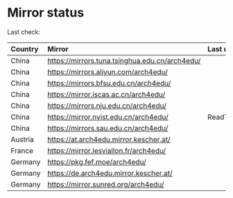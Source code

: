 <script src="./time.js"></script>
# Mirror status
Last check: <script type="text/javascript">localize(1699611537.3037822);</script>

|Country|Mirror|Last update|
|:------|:-----|:----------|
|China|https://mirrors.tuna.tsinghua.edu.cn/arch4edu/|<script type="text/javascript">localize(1699598144);</script>|
|China|https://mirrors.aliyun.com/arch4edu/|<script type="text/javascript">localize(1699554615);</script>|
|China|https://mirrors.bfsu.edu.cn/arch4edu/|<script type="text/javascript">localize(1699598144);</script>|
|China|https://mirror.iscas.ac.cn/arch4edu/|<script type="text/javascript">localize(1699554615);</script>|
|China|https://mirrors.nju.edu.cn/arch4edu/|<script type="text/javascript">localize(1699554615);</script>|
|China|https://mirror.nyist.edu.cn/arch4edu/|ReadTimeout|
|China|https://mirrors.sau.edu.cn/arch4edu/|<script type="text/javascript">localize(1699598144);</script>|
|Austria|https://at.arch4edu.mirror.kescher.at/|<script type="text/javascript">localize(1699598144);</script>|
|France|https://mirror.lesviallon.fr/arch4edu/|<script type="text/javascript">localize(1699554615);</script>|
|Germany|https://pkg.fef.moe/arch4edu/|<script type="text/javascript">localize(1699598144);</script>|
|Germany|https://de.arch4edu.mirror.kescher.at/|<script type="text/javascript">localize(1699598144);</script>|
|Germany|https://mirror.sunred.org/arch4edu/|<script type="text/javascript">localize(1699598144);</script>|

<script src="./tablefilter/tablefilter.js"></script>
<script src="./table.js"></script>